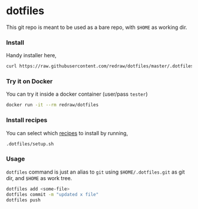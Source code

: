 # dotfiles

This git repo is meant to be used as a bare repo, with `$HOME` as working dir.

### Install
Handy installer here,
```bash
curl https://raw.githubusercontent.com/redraw/dotfiles/master/.dotfiles/install.sh | bash
```

### Try it on Docker
You can try it inside a docker container (user/pass `tester`)
```bash
docker run -it --rm redraw/dotfiles
```

### Install recipes

You can select which [recipes](./.dotfiles/recipes) to install by running,

```bash
.dotfiles/setup.sh
```

### Usage

`dotfiles` command is just an alias to `git` using `$HOME/.dotfiles.git` as git dir, and `$HOME` as work tree.

```bash
dotfiles add <some-file>
dotfiles commit -m "updated x file"
dotfiles push
```
